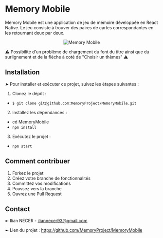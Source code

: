 # Memory Mobile

Memory Mobile est une application de jeu de mémoire développée en React Native. Le jeu consiste à trouver des paires de cartes correspondantes en les retournant deux par deux.

<p align="center">
  <img src="https://media.discordapp.net/attachments/534786115513614339/1250086038429499584/E798860F-2893-44EA-B6F6-BDD2A6F53E64.jpg?ex=6669a8d9&is=66685759&hm=3bec4dbfe26de0f937e6a0344ffe81e8c56dda4c08e0020a04228d84a8bb867f&=&format=webp&width=671&height=671" alt="Memory Mobile">
</p>

⚠️ Possibilité d'un problème de chargement du font du titre ainsi que du surlignement et de la flèche à coté de "Choisir un thèmes" ⚠️

## Installation

➤ Pour installer et exécuter ce projet, suivez les étapes suivantes :

1. Clonez le dépôt :

- ```$ git clone git@github.com:MemoryProject/MemoryMobile.git```

2. Installez les dépendances :

- cd MemoryMobile
- ````npm install````

3. Exécutez le projet :

- ````npm start````

## Comment contribuer

1. Forkez le projet
2. Créez votre branche de fonctionnalités
3. Committez vos modifications
4. Poussez vers la branche
5. Ouvrez une Pull Request

## Contact

➼ Ilian NECER - iliannecer93@gmail.com

➼ Lien du projet : https://github.com/MemoryProject/MemoryMobile
